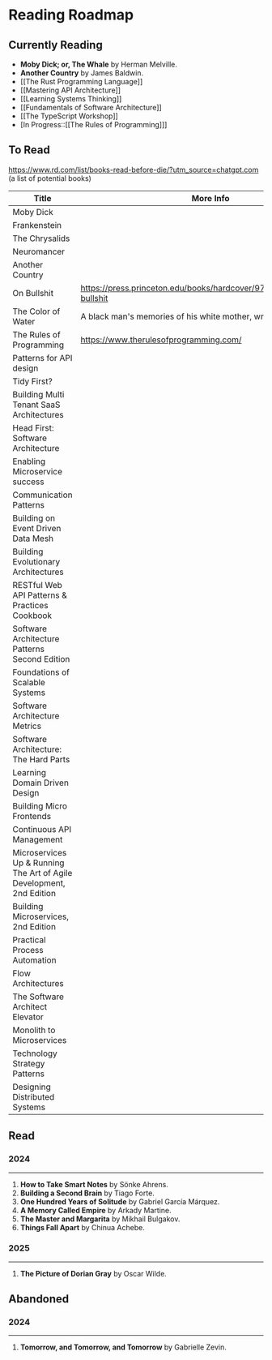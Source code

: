 # Reading Roadmap
## Currently Reading

- **Moby Dick; or, The Whale** by Herman Melville.
- **Another Country** by James Baldwin.
- [[The Rust Programming Language]]
- [[Mastering API Architecture]]
- [[Learning Systems Thinking]]
- [[Fundamentals of Software Architecture]]
- [[The TypeScript Workshop]]
- [In Progress::[[The Rules of Programming]]]


## To Read

https://www.rd.com/list/books-read-before-die/?utm_source=chatgpt.com (a list of potential books)

| Title                                                                   | More Info                                                             |
| ----------------------------------------------------------------------- | --------------------------------------------------------------------- |
| Moby Dick                                                               |                                                                       |
| Frankenstein                                                            |                                                                       |
| The Chrysalids                                                          |                                                                       |
| Neuromancer                                                             |                                                                       |
| Another Country                                                         |                                                                       |
| On Bullshit                                                             | https://press.princeton.edu/books/hardcover/9780691122946/on-bullshit |
| The Color of Water                                                      | A black man's memories of his white mother, written in 1995           |
| The Rules of Programming                                                | https://www.therulesofprogramming.com/                                |
| Patterns for API design                                                 |                                                                       |
| Tidy First?                                                             |                                                                       |
| Building Multi Tenant SaaS Architectures                                |                                                                       |
| Head First: Software Architecture                                       |                                                                       |
| Enabling Microservice success                                           |                                                                       |
| Communication Patterns                                                  |                                                                       |
| Building on Event Driven Data Mesh                                      |                                                                       |
| Building Evolutionary Architectures                                     |                                                                       |
| RESTful Web API Patterns & Practices Cookbook                           |                                                                       |
| Software Architecture Patterns Second Edition                           |                                                                       |
| Foundations of Scalable Systems                                         |                                                                       |
| Software Architecture Metrics                                           |                                                                       |
| Software Architecture: The Hard Parts                                   |                                                                       |
| Learning Domain Driven Design                                           |                                                                       |
| Building Micro Frontends                                                |                                                                       |
| Continuous API Management                                               |                                                                       |
| Microservices Up & Running<br>The Art of Agile Development, 2nd Edition |                                                                       |
| Building Microservices, 2nd Edition                                     |                                                                       |
| Practical Process Automation                                            |                                                                       |
| Flow Architectures                                                      |                                                                       |
| The Software Architect Elevator                                         |                                                                       |
| Monolith to Microservices                                               |                                                                       |
| Technology Strategy Patterns                                            |                                                                       |
| Designing Distributed Systems                                           |                                                                       |
## Read
### 2024
---
1. **How to Take Smart Notes** by Sönke Ahrens.
2. **Building a Second Brain** by Tiago Forte.
3. **One Hundred Years of Solitude** by Gabriel García Márquez.
4. **A Memory Called Empire** by Arkady Martine.
5. **The Master and Margarita** by Mikhail Bulgakov.
6. **Things Fall Apart** by Chinua Achebe.
### 2025
---
1. **The Picture of Dorian Gray** by Oscar Wilde.
## Abandoned

### 2024
---
1. **Tomorrow, and Tomorrow, and Tomorrow** by Gabrielle Zevin.